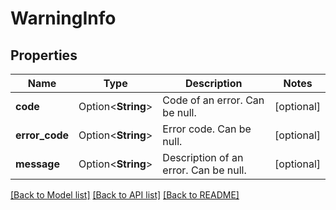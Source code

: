 # WarningInfo

## Properties

Name | Type | Description | Notes
------------ | ------------- | ------------- | -------------
**code** | Option<**String**> | Code of an error. Can be null. | [optional]
**error_code** | Option<**String**> | Error code. Can be null. | [optional]
**message** | Option<**String**> | Description of an error. Can be null. | [optional]

[[Back to Model list]](../README.md#documentation-for-models) [[Back to API list]](../README.md#documentation-for-api-endpoints) [[Back to README]](../README.md)


